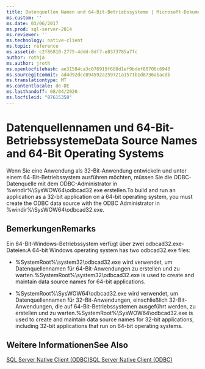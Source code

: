 ```yaml
---
title: Datenquellen Namen und 64-Bit-Betriebssysteme | Microsoft-Dokumentation
ms.custom: ''
ms.date: 03/06/2017
ms.prod: sql-server-2014
ms.reviewer: ''
ms.technology: native-client
ms.topic: reference
ms.assetid: c2f86810-2775-4ddd-8df7-e8373785a7fc
author: rothja
ms.author: jroth
ms.openlocfilehash: ae31584ca3c076919f688d1ef9bdef80706c6940
ms.sourcegitcommit: ad4d92dce894592a259721a1571b1d8736abacdb
ms.translationtype: MT
ms.contentlocale: de-DE
ms.lasthandoff: 08/04/2020
ms.locfileid: "87615358"
---
```

# <a name="data-source-names-and-64-bit-operating-systems"></a><span data-ttu-id="f7c08-102">Datenquellennamen und 64-Bit-Betriebssysteme</span><span class="sxs-lookup"><span data-stu-id="f7c08-102">Data Source Names and 64-Bit Operating Systems</span></span>
  <span data-ttu-id="f7c08-103">Wenn Sie eine Anwendung als 32-Bit-Anwendung entwickeln und unter einem 64-Bit-Betriebssystem ausführen möchten, müssen Sie die ODBC-Datenquelle mit dem ODBC-Administrator in %windir%\SysWOW64\odbcad32.exe erstellen.</span><span class="sxs-lookup"><span data-stu-id="f7c08-103">To build and run an application as a 32-bit application on a 64-bit operating system, you must create the ODBC data source with the ODBC Administrator in %windir%\SysWOW64\odbcad32.exe.</span></span>  
  
## <a name="remarks"></a><span data-ttu-id="f7c08-104">Bemerkungen</span><span class="sxs-lookup"><span data-stu-id="f7c08-104">Remarks</span></span>  
 <span data-ttu-id="f7c08-105">Ein 64-Bit-Windows-Betriebssystem verfügt über zwei odbcad32.exe-Dateien:</span><span class="sxs-lookup"><span data-stu-id="f7c08-105">A 64-bit Windows operating system has two odbcad32.exe files:</span></span>  
  
-   <span data-ttu-id="f7c08-106">%SystemRoot%\system32\odbcad32.exe wird verwendet, um Datenquellennamen für 64-Bit-Anwendungen zu erstellen und zu warten.</span><span class="sxs-lookup"><span data-stu-id="f7c08-106">%SystemRoot%\system32\odbcad32.exe is used to create and maintain data source names for 64-bit applications.</span></span>  
  
-   <span data-ttu-id="f7c08-107">%SystemRoot%\SysWOW64\odbcad32.exe wird verwendet, um Datenquellennamen für 32-Bit-Anwendungen, einschließlich 32-Bit-Anwendungen, die auf 64-Bit-Betriebssystemen ausgeführt werden, zu erstellen und zu warten.</span><span class="sxs-lookup"><span data-stu-id="f7c08-107">%SystemRoot%\SysWOW64\odbcad32.exe is used to create and maintain data source names for 32-bit applications, including 32-bit applications that run on 64-bit operating systems.</span></span>  
  
## <a name="see-also"></a><span data-ttu-id="f7c08-108">Weitere Informationen</span><span class="sxs-lookup"><span data-stu-id="f7c08-108">See Also</span></span>  
 [<span data-ttu-id="f7c08-109">SQL Server Native Client &#40;ODBC&#41;</span><span class="sxs-lookup"><span data-stu-id="f7c08-109">SQL Server Native Client &#40;ODBC&#41;</span></span>](sql-server-native-client-odbc.md)  
  
  
